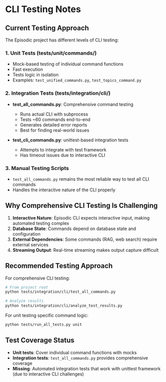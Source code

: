 # CLI Testing Notes

## Current Testing Approach

The Episodic project has different levels of CLI testing:

### 1. Unit Tests (tests/unit/commands/)
- Mock-based testing of individual command functions
- Fast execution
- Tests logic in isolation
- Examples: `test_unified_commands.py`, `test_topics_command.py`

### 2. Integration Tests (tests/integration/cli/)
- **test_all_commands.py**: Comprehensive command testing
  - Runs actual CLI with subprocess
  - Tests ~60 commands end-to-end
  - Generates detailed error reports
  - Best for finding real-world issues

- **test_cli_commands.py**: unittest-based integration tests
  - Attempts to integrate with test framework
  - Has timeout issues due to interactive CLI

### 3. Manual Testing Scripts
- `test_all_commands.py` remains the most reliable way to test all CLI commands
- Handles the interactive nature of the CLI properly

## Why Comprehensive CLI Testing Is Challenging

1. **Interactive Nature**: Episodic CLI expects interactive input, making automated testing complex
2. **Database State**: Commands depend on database state and configuration
3. **External Dependencies**: Some commands (RAG, web search) require external services
4. **Streaming Output**: Real-time streaming makes output capture difficult

## Recommended Testing Approach

For comprehensive CLI testing:
```bash
# From project root
python tests/integration/cli/test_all_commands.py

# Analyze results
python tests/integration/cli/analyze_test_results.py
```

For unit testing specific command logic:
```bash
python tests/run_all_tests.py unit
```

## Test Coverage Status

- **Unit tests**: Cover individual command functions with mocks
- **Integration tests**: `test_all_commands.py` provides comprehensive coverage
- **Missing**: Automated integration tests that work with unittest framework (due to interactive CLI challenges)